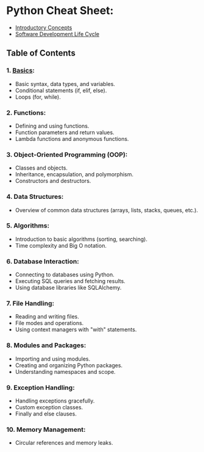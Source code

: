 # Python Cheat Sheet:
* [Introductory Concepts](https://github.com/acsoteldo/Python-NOTES/blob/main/software-lifecycle/sdlc-description.md)
* [Software Development Life Cycle](file://software-lifecycle/)

## Table of Contents

### **1. [Basics](file://Python-NOTES/basics.md):**
   - Basic syntax, data types, and variables.
   - Conditional statements (if, elif, else).
   - Loops (for, while).

### **2. Functions:**
   - Defining and using functions.
   - Function parameters and return values.
   - Lambda functions and anonymous functions.

### **3. Object-Oriented Programming (OOP):**
   - Classes and objects.
   - Inheritance, encapsulation, and polymorphism.
   - Constructors and destructors.

### **4. Data Structures:**
   - Overview of common data structures (arrays, lists, stacks, queues, etc.).

### **5. Algorithms:**
   - Introduction to basic algorithms (sorting, searching).
   - Time complexity and Big O notation.

### **6. Database Interaction:**
   - Connecting to databases using Python.
   - Executing SQL queries and fetching results.
   - Using database libraries like SQLAlchemy.

### **7. File Handling:**
   - Reading and writing files.
   - File modes and operations.
   - Using context managers with "with" statements.

### **8. Modules and Packages:**
   - Importing and using modules.
   - Creating and organizing Python packages.
   - Understanding namespaces and scope.

### **9. Exception Handling:**
   - Handling exceptions gracefully.
   - Custom exception classes.
   - Finally and else clauses.

### **10. Memory Management:**
   - Circular references and memory leaks.

